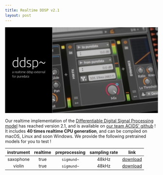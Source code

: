 ```yaml
---
title: Realtime DDSP v2.1
layout: post
---
```


[![image external](https://github.com/acids-ircam/ddsp_pytorch/raw/master/patchs/screenshot_bitwig.png)](https://www.youtube.com/watch?v=_U6Bn-1FDHc)

Our realtime implementation of the [Differentiable Digital Signal Processing model](https://magenta.tensorflow.org/ddsp) has reached version 2.1, and is available on [our team ACIDS' github](https://github.com/acids-ircam/ddsp_pytorch) ! It includes **40 times realtime CPU generation**, and can be compiled on macOS, Linux and soon Windows. We provide the following pretrained models for you to test !

| instrument | realtime | preprocessing | sampling rate |                                  link                                  |
| :--------: | :------: | :-----------: | :-----------: | :--------------------------------------------------------------------: |
| saxophone  |   true   |  `sigmund~`   |     48kHz     | [download](https://nubo.ircam.fr/index.php/s/7AenL27BEaxLkKi/download) |
|   violin   |   true   |  `sigmund~`   |     48kHz     | [download](https://nubo.ircam.fr/index.php/s/f6XB4Kp9onxiNwZ/download) |